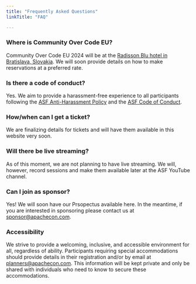 ```yaml
---
title: "Frequently Asked Questions"
linkTitle: "FAQ"

---
```


### Where is Community Over Code EU? 
Community Over Code EU 2024 will be at the <a href="https://www.radissonhotels.com/en-us/hotels/radisson-blu-bratislava-carlton" target="_blank">Radisson Blu hotel in Bratislava, Slovakia</a>. We will soon provide details on how to make reservations at a preferred rate.

### Is there a code of conduct?
Yes. We aim to provide a harassment-free experience to all participants following the [ASF Anti-Harassment Policy](https://apache.org/foundation/policies/anti-harassment.html) and the [ASF Code of Conduct](https://apache.org/foundation/policies/conduct).

### How/when can I get a ticket?
We are finalizing details for tickets and will have them available in this website very soon.

### Will there be live streaming?
As of this moment, we are not planning to have live streaming. We will, however, record sessions and make them available later at the ASF YouTube channel.

### Can I join as sponsor?
Yes! We will soon have our Prsopectus available here. In the meantime, if you are interested in sponsoring please contact us at [sponsor@apachecon.com](mailto:sponsor@apachecon.com?subject=[EU]Sponsorship).

### Accessibility
We strive to provide a welcoming, inclusive, and accessible environment for all, regardless of ability. Participants requiring special accommodations should provide details in their registration and/or by email at [planners@apachecon.com](mailto:planners@apachecon.com?subject=[EU]Accessibility). This information will be kept private and only be shared with individuals who need to know to secure these accommodations.
